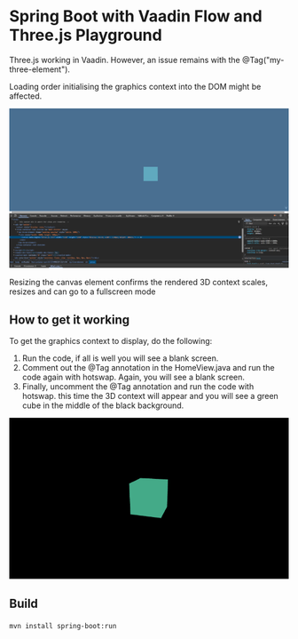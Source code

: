 # Spring Boot with Vaadin Flow and Three.js Playground

Three.js working in Vaadin. However, an issue remains with the @Tag("my-three-element").

Loading order initialising the graphics context into the DOM might be affected.

![img.png](img.png)

Resizing the canvas element confirms the rendered 3D context scales, resizes and can go to a fullscreen mode

## How to get it working

To get the graphics context to display, do the following:

1. Run the code, if all is well you will see a blank screen.
2. Comment out the @Tag annotation in the HomeView.java and run the code again with hotswap. Again, you will see a blank screen.
3. Finally, uncomment the @Tag annotation and run the code with hotswap. this time the 3D context will appear and you will see a green cube in the middle of the black background.

![img_1.png](img_1.png)

## Build

`mvn install spring-boot:run`
